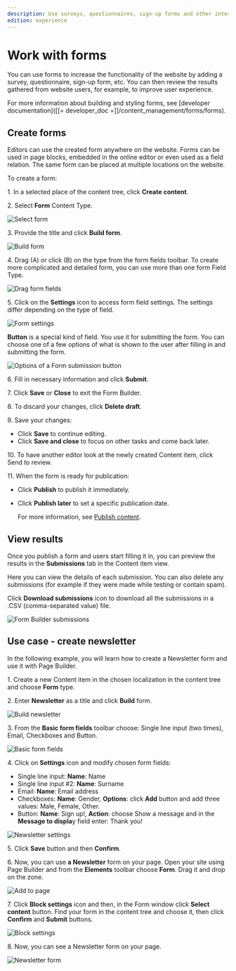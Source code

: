 ```yaml
---
description: Use surveys, questionnaires, sign-up forms and other interactive forms to enrich your website.
edition: experience
---
```


# Work with forms

You can use forms to increase the functionality of the website by adding a survey,
questionnaire, sign-up form, etc.
You can then review the results gathered from website users, for example, to improve
user experience.

For more information about building and styling forms, see [developer documentation]([[= developer_doc =]]/content_management/forms/forms).

## Create forms

Editors can use the created form anywhere on the website.
Forms can be used in page blocks, embedded in the online editor or even used as a field relation. 
The same form can be placed at multiple locations on the website.

To create a form:

1\. In a selected place of the content tree, click **Create content**.

2\. Select **Form** Content Type.

![Select form](img/select_form.png)

3\. Provide the title and click **Build form**.

![Build form](img/build_form.png)

4\. Drag (A) or click (B) on the type from the form fields toolbar. 
To create more complicated and detailed form, you can use more than one form Field Type.

![Drag form fields](img/drag_form_fields.png)

5\. Click on the **Settings** icon to access form field settings. The settings differ depending on the type of field.

![Form settings](img/form_settings.png)

**Button** is a special kind of field. You use it for submitting the form.
You can choose one of a few options of what is shown to the user after filling in and submitting the form.

![Options of a Form submission button](img/form_builder_button.png)

6\. Fill in necessary information and click **Submit**.

7\. Click **Save** or **Close** to exit the Form Builder.

8\. To discard your changes, click **Delete draft**.

9\. Save your changes:

- Click **Save** to continue editing.
- Click **Save and close** to focus on other tasks and come back later.

10\. To have another editor look at the newly created Content item, click Send to review.

11\. When the form is ready for publication:

- Click **Publish** to publish it immediately.
- Click **Publish later** to set a specific publication date.

    For more information, see [Publish content](publish_content.md).

## View results

Once you publish a form and users start filling it in, you can preview the results in the **Submissions** tab in the Content item view.

Here you can view the details of each submission.
You can also delete any submissions (for example if they were made while testing or contain spam).

Click **Download submissions** icon to download all the submissions in a .CSV (comma-separated value) file.

![Form Builder submissions](img/form_builder_submissions.png)

## Use case - create newsletter

In the following example, you will learn how to create a Newsletter form and use it with Page Builder.

1\. Create a new Content item in the chosen localization in the content tree and choose **Form** type.

2\. Enter **Newsletter** as a title and click **Build** form.

![Build newsletter](img/build_newsletter.png)

3\. From the **Basic form fields** toolbar choose: Single line input (two times), Email, Checkboxes and Button.

![Basic form fields](img/newsletter_fields.png)

4\.  Click on **Settings** icon and modify chosen form fields:

- Single line input: **Name**: Name
- Single line input #2: **Name**: Surname
- Email: **Name**: Email address
- Checkboxes: **Name**: Gender, **Options**: click **Add** button and add three values: Male, Female, Other.
- Button: **Name**: Sign up!, **Action**: choose Show a message and in the **Message to displa**y field enter: Thank you!

![Newsletter settings](img/newsletter_settings.png)

5\. Click **Save** button and then **Confirm**.

6\. Now, you can use **a Newsletter** form on your page. Open your site using Page Builder and from the **Elements** toolbar choose **Form**. Drag it and drop on the zone. 

![Add to page](img/newsletter_add_to_page.png)

7\. Click **Block settings** icon and then, in the Form window click **Select content** button. Find your form in the content tree and choose it, then click **Confirm** and **Submit** buttons.

![Block settings](img/newsletter_button_submit.png)

8\. Now, you can see a Newsletter form on your page.

![Newsletter form](img/newsletter_result.png)

